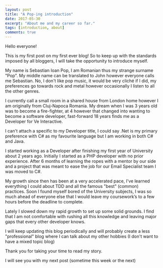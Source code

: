 ```yaml
---
layout: post
title: "A Pop-ing introduction"
date: 2017-05-30
excerpt: "About me and my career so far."
tags: [introduction, about]
comments: true
---
```


Hello everyone!

This is my first post on my first ever blog!
So to keep up with the standards imposed by all bloggers, I will take the opportunity to introduce myself.

My name is Sebastian Ioan Pop, I am Romanian thus my strange surname "Pop". My middle name can be translated to John however everyone calls me Sebastian.
No, I don't like pop music, it would be very cliché if I did, my preferences go towards rock and metal however occasionally I listen to all the other genres.

I currently call a small room in a shared house from London home however I am originally from Cluj-Napoca Romania.
My dream when I was 3 years old was to become a fire-fighter, at 4 however that changed into wanting to become a software developer, fast-forward 18 years finds me as a Developer for Ve Interactive.

I can't attach a specific to my Developer title, I could say .Net is my primary preference with C# as my favourite language but I am working in both C# and Java.

I started working as a Developer after finishing my first year of University about 2 years ago. Initially I started as a PHP developer with no prior experience.
After 6 months of learning the ropes with a mentor by our side and a project that was meant to ease the job for our Email Specialist team I was moved to C#.

My growth since then has been at a very accelerated pace, I've learned everything I could about TDD and all the famous "best" (common) practices.
Soon I found myself bored of the University subjects, I was so much ahead of everyone else that I would leave my coursework’s to a few hours before the deadline to complete.

Lately I slowed down my rapid growth to set up some solid grounds. I find that I am not comfortable with rushing all this knowledge and leaving major gaps that every other developer knows.

I will keep updating this blog periodically and will probably create a less "professional" blog where I can talk about my other hobbies (I don't want to have a mixed topic blog)

Thank you for taking your time to read my story.

I will see you with my next post (sometime this week or the next)
